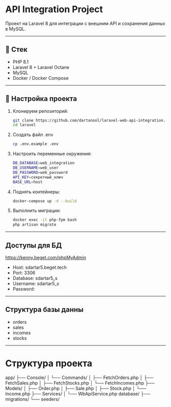 # API Integration Project

Проект на Laravel 8 для интеграции с внешним API и сохранения данных в MySQL.

---

## 🔹 Стек

- PHP 8.1
- Laravel 8 + Laravel Octane
- MySQL
- Docker / Docker Compose

---

## 🔹 Настройка проекта

1. Клонируем репозиторий:
    ```bash
    git clone https://github.com/dartanool/laravel-web-api-integration.git
    cd laravel
2. Создать файл .env
    ```bash
    cp .env.example .env
3. Настроить переменные окружения:
    ```bash
    DB_DATABASE=web_integration
    DB_USERNAME=web_user
    DB_PASSWORD=web_password
    API_KEY=секретный_ключ
    BASE_URL=host
4. Поднять контейнеры:
    ```bash
    docker-compose up -d --build
5. Выполнить миграции:
    ```bash
   docker exec -it php-fpm bash 
   php artisan migrate

---

## Доступы для БД

https://kenny.beget.com/phpMyAdmin
- Host: sdartar5.beget.tech
- Port: 3306
- Database: sdartar5_s
- Username: sdartar5_s
- Password: 

---

## Структура базы данны
 - orders
 - sales
 - incomes
 - stocks

---

# Структура проекта 
app/
├── Console/
│   └── Commands/
│       ├── FetchOrders.php
│       ├── FetchSales.php
│       ├── FetchStocks.php
│       └── FetchIncomes.php
├── Models/
│   ├── Order.php
│   ├── Sale.php
│   ├── Stock.php
│   └── Income.php
├── Services/
│   └── WbApiService.php
database/
├── migrations/
└── seeders/

